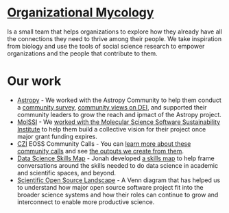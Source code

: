 # [Organizational Mycology](https://orgmycology.com)

Is a small team that helps organizations to explore how they already have all the connections they need to thrive among their people.
We take inspiration from biology and use the tools of social science research to empower organizations and the people that contribute to them.

# Our work 

- [Astropy](https://astropy.org) - We worked with the Astropy Community to help them conduct a [community survey](https://astropy-report.orgmycology.com), [community views on DEI](https://astropy-dei.orgmycology.com), and supported their community leaders to grow the reach and ipmact of the Astropy project.
- [MolSSI](https://molssi.org) - We [worked with the Molecular Science Software Sustainability Institute](https://orgmycology.com/client-molssi) to help them build a collective vision for their project once major grant funding expires.
- [CZI](https://chanzuckerberg.com/) EOSS Community Calls - You can [learn more about these community calls](https://chanzuckerberg.github.io/open-science/opensci-communitycalls.html) and see [the outputs we create from them](https://github.com/eoss-om-communitycalls#hi-there--welcome-to-the-eoss-community-call-landing-page).
- [Data Science Skills Map](https://github.com/jduckles/dsskills) - Jonah developed [a skills map](https://github.com/jduckles/dsskills) to help frame conversations around the skills needed to do data science in academic and scientific spaces, and beyond.
- [Scientific Open Source Landscape](https://github.com/orgmycology/scienceosslandscape) - A Venn diagram that has helped us to understand how major open source software project fit into the broader science systems and how their roles can continue to grow and interconnect to enable more productive science. 
